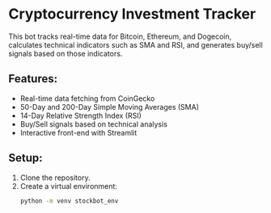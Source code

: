 # Cryptocurrency Investment Tracker

This bot tracks real-time data for Bitcoin, Ethereum, and Dogecoin, calculates technical indicators such as SMA and RSI, and generates buy/sell signals based on those indicators.

## Features:
- Real-time data fetching from CoinGecko
- 50-Day and 200-Day Simple Moving Averages (SMA)
- 14-Day Relative Strength Index (RSI)
- Buy/Sell signals based on technical analysis
- Interactive front-end with Streamlit

## Setup:

1. Clone the repository.
2. Create a virtual environment:
   ```bash
   python -m venv stockbot_env

